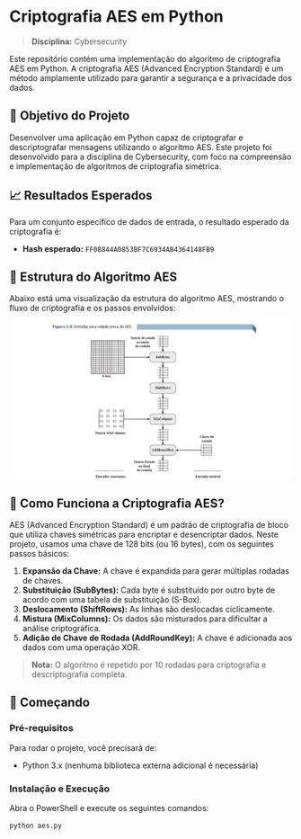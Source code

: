 # Criptografia AES em Python
> **Disciplina:** Cybersecurity

Este repositório contém uma implementação do algoritmo de criptografia AES em Python. A criptografia AES (Advanced Encryption Standard) é um método amplamente utilizado para garantir a segurança e a privacidade dos dados.

## 🎯 Objetivo do Projeto
Desenvolver uma aplicação em Python capaz de criptografar e descriptografar mensagens utilizando o algoritmo AES. Este projeto foi desenvolvido para a disciplina de Cybersecurity, com foco na compreensão e implementação de algoritmos de criptografia simétrica.

## 📈 Resultados Esperados
Para um conjunto específico de dados de entrada, o resultado esperado da criptografia é:
- **Hash esperado:** `FF0B844A0853BF7C6934AB4364148FB9`

## 🌳 Estrutura do Algoritmo AES
Abaixo está uma visualização da estrutura do algoritmo AES, mostrando o fluxo de criptografia e os passos envolvidos:

![alt text](image.png)

## 📜 Como Funciona a Criptografia AES?
AES (Advanced Encryption Standard) é um padrão de criptografia de bloco que utiliza chaves simétricas para encriptar e desencriptar dados. Neste projeto, usamos uma chave de 128 bits (ou 16 bytes), com os seguintes passos básicos:
1. **Expansão da Chave:** A chave é expandida para gerar múltiplas rodadas de chaves.
2. **Substituição (SubBytes):** Cada byte é substituído por outro byte de acordo com uma tabela de substituição (S-Box).
3. **Deslocamento (ShiftRows):** As linhas são deslocadas ciclicamente.
4. **Mistura (MixColumns):** Os dados são misturados para dificultar a análise criptográfica.
5. **Adição de Chave de Rodada (AddRoundKey):** A chave é adicionada aos dados com uma operação XOR.

> **Nota:** O algoritmo é repetido por 10 rodadas para criptografia e descriptografia completa.

## 🚀 Começando
### Pré-requisitos
Para rodar o projeto, você precisará de:
- Python 3.x (nenhuma biblioteca externa adicional é necessária)

### Instalação e Execução
Abra o PowerShell e execute os seguintes comandos:

```
python aes.py
```
